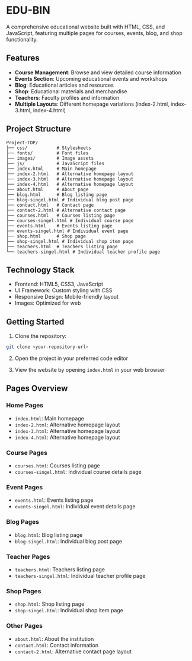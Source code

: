 # EDU-BIN
A comprehensive educational website built with HTML, CSS, and JavaScript, featuring multiple pages for courses, events, blog, and shop functionality.

## Features

- **Course Management**: Browse and view detailed course information
- **Events Section**: Upcoming educational events and workshops
- **Blog**: Educational articles and resources
- **Shop**: Educational materials and merchandise
- **Teachers**: Faculty profiles and information
- **Multiple Layouts**: Different homepage variations (index-2.html, index-3.html, index-4.html)

## Project Structure

```
Project-TDP/
├── css/           # Stylesheets
├── fonts/         # Font files
├── images/        # Image assets
├── js/            # JavaScript files
├── index.html     # Main homepage
├── index-2.html   # Alternative homepage layout
├── index-3.html   # Alternative homepage layout
├── index-4.html   # Alternative homepage layout
├── about.html     # About page
├── blog.html      # Blog listing page
├── blog-singel.html # Individual blog post page
├── contact.html   # Contact page
├── contact-2.html # Alternative contact page
├── courses.html   # Courses listing page
├── courses-singel.html # Individual course page
├── events.html    # Events listing page
├── events-singel.html # Individual event page
├── shop.html      # Shop page
├── shop-singel.html # Individual shop item page
├── teachers.html  # Teachers listing page
└── teachers-singel.html # Individual teacher profile page
```

## Technology Stack

- Frontend: HTML5, CSS3, JavaScript
- UI Framework: Custom styling with CSS
- Responsive Design: Mobile-friendly layout
- Images: Optimized for web

## Getting Started

1. Clone the repository:
```bash
git clone <your-repository-url>
```

2. Open the project in your preferred code editor

3. View the website by opening `index.html` in your web browser

## Pages Overview

### Home Pages
- `index.html`: Main homepage
- `index-2.html`: Alternative homepage layout
- `index-3.html`: Alternative homepage layout
- `index-4.html`: Alternative homepage layout

### Course Pages
- `courses.html`: Courses listing page
- `courses-singel.html`: Individual course details page

### Event Pages
- `events.html`: Events listing page
- `events-singel.html`: Individual event details page

### Blog Pages
- `blog.html`: Blog listing page
- `blog-singel.html`: Individual blog post page

### Teacher Pages
- `teachers.html`: Teachers listing page
- `teachers-singel.html`: Individual teacher profile page

### Shop Pages
- `shop.html`: Shop listing page
- `shop-singel.html`: Individual shop item page

### Other Pages
- `about.html`: About the institution
- `contact.html`: Contact information
- `contact-2.html`: Alternative contact page layout



